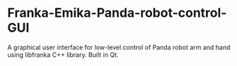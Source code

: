 # Franka-Emika-Panda-robot-control-GUI
A graphical user interface for low-level control of Panda robot arm and hand using libfranka C++ library. Built in Qt.
